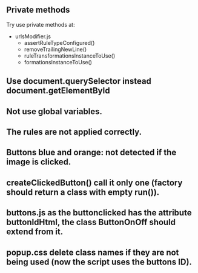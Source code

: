 ## Private methods

Try use private methods at:

- urlsModifier.js
  - assertRuleTypeConfigured()
  - removeTrailingNewLine()
  - ruleTransformationsInstanceToUse()
  - formationsInstanceToUse()

## Use document.querySelector instead document.getElementById

## Not use global variables.

## The rules are not applied correctly.

## Buttons blue and orange: not detected if the image is clicked.

## createClickedButton() call it only one (factory should return a class with empty run()).

## buttons.js as the buttonclicked has the attribute buttonIdHtml, the class ButtonOnOff should extend from it.

## popup.css delete class names if they are not being used (now the script uses the buttons ID).

